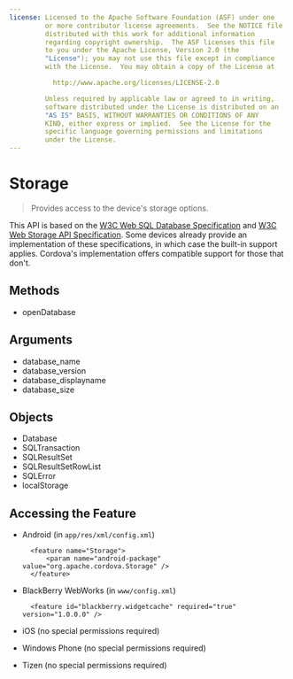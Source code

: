 ```yaml
---
license: Licensed to the Apache Software Foundation (ASF) under one
         or more contributor license agreements.  See the NOTICE file
         distributed with this work for additional information
         regarding copyright ownership.  The ASF licenses this file
         to you under the Apache License, Version 2.0 (the
         "License"); you may not use this file except in compliance
         with the License.  You may obtain a copy of the License at

           http://www.apache.org/licenses/LICENSE-2.0

         Unless required by applicable law or agreed to in writing,
         software distributed under the License is distributed on an
         "AS IS" BASIS, WITHOUT WARRANTIES OR CONDITIONS OF ANY
         KIND, either express or implied.  See the License for the
         specific language governing permissions and limitations
         under the License.
---
```


Storage
==========

> Provides access to the device's storage options.

This API is based on the [W3C Web SQL Database
Specification](http://dev.w3.org/html5/webdatabase/) and [W3C Web
Storage API Specification](http://dev.w3.org/html5/webstorage/). Some
devices already provide an implementation of these specifications, in
which case the built-in support applies.  Cordova's implementation
offers compatible support for those that don't.

Methods
-------

- openDatabase

Arguments
---------

- database_name
- database_version
- database_displayname
- database_size

Objects
-------

- Database
- SQLTransaction
- SQLResultSet
- SQLResultSetRowList
- SQLError
- localStorage

## Accessing the Feature

* Android (in `app/res/xml/config.xml`)

        <feature name="Storage">
            <param name="android-package" value="org.apache.cordova.Storage" />
        </feature>

* BlackBerry WebWorks (in `www/config.xml`)

        <feature id="blackberry.widgetcache" required="true" version="1.0.0.0" />

* iOS (no special permissions required)

* Windows Phone (no special permissions required)

* Tizen (no special permissions required)
